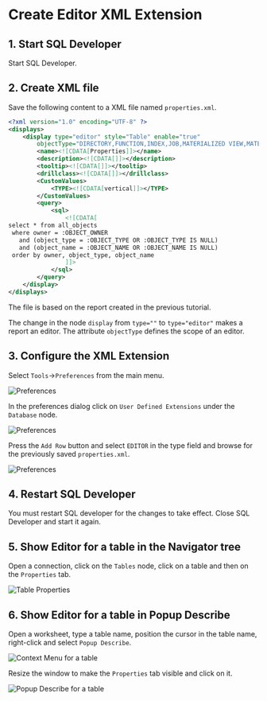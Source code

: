 # Create Editor XML Extension

## 1. Start SQL Developer

Start SQL Developer.

## 2. Create XML file

Save the following content to a XML file named `properties.xml`.

```xml
<?xml version="1.0" encoding="UTF-8" ?>
<displays>
	<display type="editor" style="Table" enable="true" 
		objectType="DIRECTORY,FUNCTION,INDEX,JOB,MATERIALIZED VIEW,MATERIALIZED VIEW LOG,OPERATOR,PACKAGE,PACKAGE BODY,PROCEDURE,QUEUE,SYNONYM,RECYCLEBIN,TABLE,TRIGGER,TYPE,TYPE BODY,VIEW">
		<name><![CDATA[Properties]]></name>
		<description><![CDATA[]]></description>
		<tooltip><![CDATA[]]></tooltip>
		<drillclass><![CDATA[]]></drillclass>
		<CustomValues>
			<TYPE><![CDATA[vertical]]></TYPE>
		</CustomValues>
		<query>
			<sql>
				<![CDATA[
select * from all_objects
 where owner = :OBJECT_OWNER
   and (object_type = :OBJECT_TYPE OR :OBJECT_TYPE IS NULL)
   and (object_name = :OBJECT_NAME OR :OBJECT_NAME IS NULL) 
 order by owner, object_type, object_name
 				]]>
			</sql>
		</query>
	</display>
</displays>
```

The file is based on the report created in the previous tutorial. 

The change in the node `display` from `type=""` to `type="editor"` makes a report an editor. The attribute `objectType` defines the scope of an editor. 

## 3. Configure the XML Extension

Select `Tools`->`Preferences` from the main menu.

![Preferences](./images/main_menu_tools_preferences.png)

In the preferences dialog click on `User Defined Extensions` under the `Database` node.

![Preferences](./images/preferences.png)

Press the `Add Row` button and select `EDITOR` in the type field and browse for the previously saved `properties.xml`.

![Preferences](./images/preferences2.png)

## 4. Restart SQL Developer

You must restart SQL developer for the changes to take effect. Close SQL Developer and start it again.

## 5. Show Editor for a table in the Navigator tree

Open a connection, click on the `Tables` node, click on a table and then on the `Properties` tab.

![Table Properties](./images/table_properties.png)

## 6. Show Editor for a table in Popup Describe

Open a worksheet, type a table name, position the cursor in the table name, right-click and select `Popup Describe`.

![Context Menu for a table](./images/context_menu_popup_describe.png)

Resize the window to make the `Properties` tab visible and click on it.

![Popup Describe for a table](./images/table_popup_describe.png)
